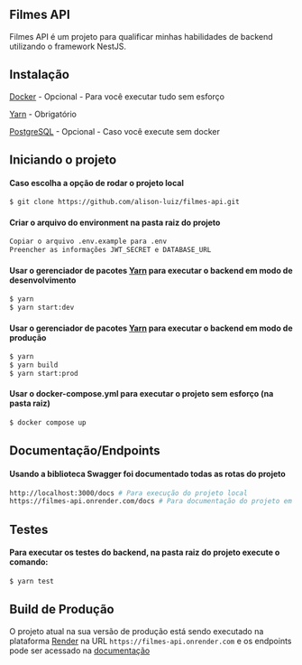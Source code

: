 ## Filmes API

Filmes API é um projeto para qualificar minhas habilidades de backend utilizando o framework NestJS.

## Instalação


[Docker](https://www.docker.com/) - Opcional - Para você executar tudo sem esforço

[Yarn](https://yarnpkg.com/) - Obrigatório

[PostgreSQL](https://www.postgresql.org/) - Opcional - Caso você execute sem docker


## Iniciando o projeto

#### Caso escolha a opção de rodar o projeto local

```bash
$ git clone https://github.com/alison-luiz/filmes-api.git
```

#### Criar o arquivo do environment na pasta raiz do projeto
```bash
Copiar o arquivo .env.example para .env
Preencher as informações JWT_SECRET e DATABASE_URL
```

#### Usar o gerenciador de pacotes [Yarn](https://yarnpkg.com/) para executar o backend em modo de desenvolvimento

```bash
$ yarn
$ yarn start:dev
```

#### Usar o gerenciador de pacotes [Yarn](https://yarnpkg.com/) para executar o backend em modo de produção

```bash
$ yarn
$ yarn build
$ yarn start:prod
```

#### Usar o docker-compose.yml para executar o projeto sem esforço (na pasta raiz)

```bash
$ docker compose up
```

## Documentação/Endpoints

#### Usando a biblioteca Swagger foi documentado todas as rotas do projeto

```bash
http://localhost:3000/docs # Para execução do projeto local
https://filmes-api.onrender.com/docs # Para documentação do projeto em deploy
```

## Testes

#### Para executar os testes do backend, na pasta raiz do projeto execute o comando:
```bash
$ yarn test
```

## Build de Produção

O projeto atual na sua versão de produção está sendo executado na plataforma [Render](https://render.com/) na URL `https://filmes-api.onrender.com` e os endpoints pode ser acessado na [documentação](https://filmes-api.onrender.com/docs)
